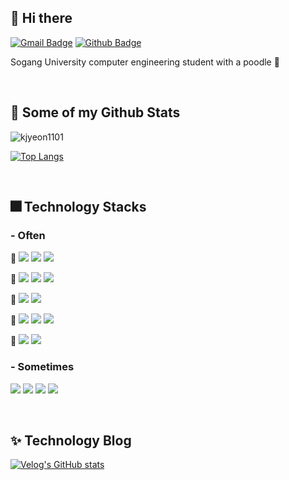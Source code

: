 ## 👋 Hi there
[![Gmail Badge](https://img.shields.io/badge/-kjyeon1101@gmail.com-c14438?style=flat&logo=Gmail&logoColor=white&link=mailto:kjyeon1101@gmail.com)](mailto:kjyeon1101@gmail.com) [![Github Badge](https://img.shields.io/badge/-kjyeon1101-grey?style=flat&logo=github&logoColor=white&link=https://github.com/kjyeon1101/)](https://www.github.com/kjyeon1101/) <p align='left'>Sogang University computer engineering student with a poodle 🐶</p>

<br>

## 🎇 Some of my Github Stats
<p align=left> <img src=https://komarev.com/ghpvc/?username=kjyeon1101 alt=kjyeon1101 /> </p>

[![Top Langs](https://github-readme-stats.vercel.app/api/top-langs/?username=kjyeon1101&layout=compact&langs_count=10&hide=Perl,Makefile)](https://github.com/kjyeon1101/github-readme-stats)

<br>

## 🎆 Technology Stacks
### - Often
<p> 📌
<img src="https://img.shields.io/badge/Python-3776AB?style=flat-square&logo=Python&logoColor=white"/>
<img src="https://img.shields.io/badge/Django-092E20?style=flat-square&logo=Django&logoColor=white"/>
<img src="https://img.shields.io/badge/Visual Studio Code-007ACC?style=flat-square&logo=Visual Studio Code&logoColor=white"/>
</p>

<p> 📌
<img src="https://img.shields.io/badge/Java-007396?style=flat&logo=OpenJDK&logoColor=white"/>
<img src="https://img.shields.io/badge/Spring Boot-6DB33F?style=flat-square&logo=Spring Boot&logoColor=white">
<img src="https://img.shields.io/badge/IntelliJ IDEA-000000?style=flat-square&logo=IntelliJ IDEA&logoColor=white">
</p>

<p> 📌
<img src="https://img.shields.io/badge/C-A8B9CC?style=flat-square&logo=C&logoColor=black"/>
<img src="https://img.shields.io/badge/Visual Studio-5C2D91?style=flat-square&logo=Visual Studio&logoColor=white"/>
</p>

<p> 📌
<img src="https://img.shields.io/badge/Linux-FCC624?style=flat-square&logo=Linux&logoColor=black"/>
<img src="https://img.shields.io/badge/Git-F05032?style=flat-square&logo=Git&logoColor=white"/>
<img src="https://img.shields.io/badge/Velog-20C997?style=flat-square&logo=Velog&logoColor=white"/>
</p>

<p> 📌
<img src="https://img.shields.io/badge/MySQL-4479A1?style=flat-square&logo=MySQL&logoColor=white"/>
<img src="https://img.shields.io/badge/PostgreSQL-4169E1?style=flat-square&logo=PostgreSQL&logoColor=white"/>
</p>

### - Sometimes
<p>
<img src="https://img.shields.io/badge/HTML5-E34F26?style=flat-square&logo=HTML5&logoColor=white"/>
<img src="https://img.shields.io/badge/CSS3-1572B6?style=flat-square&logo=CSS3&logoColor=white"/>
<img src="https://img.shields.io/badge/JavaScript-F7DF1E?style=flat-square&logo=JavaScript&logoColor=black"/>
<img src="https://img.shields.io/badge/C++-00599C?style=flat-square&logo=C++&logoColor=white"/>
</p>

<br>

## ✨ Technology Blog
[![Velog's GitHub stats](https://velog-readme-stats.vercel.app/api?name=kjyeon1101)](https://velog.io/@kjyeon1101)

<br>

<!--![Footer](https://capsule-render.vercel.app/api?type=waving&color=auto&height=200&section=footer)-->

